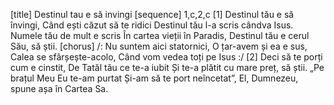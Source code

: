 [title] Destinul tau e să invingi
[sequence] 1,c,2,c
[1]
Destinul tău e să învingi,
Când ești căzut să te ridici
Destinul tău l-a scris cândva Isus.
Numele tău de mult e scris
În cartea vieții în Paradis,
Destinul tău e cerul Său, să știi.
[chorus]
/: Nu suntem aici statornici,
O țar-avem și ea e sus,
Calea se sfârșește-acolo,
Când vom vedea toți pe Isus :/
[2]
Deci să te porți cum e cinstit,
De Tatăl tău ce te-a iubit
Și te-a plătit cu mare preț, să știi.
„Pe brațul Meu Eu te-am purtat
Și-am să te port neîncetat”,
El, Dumnezeu, spune așa în Cartea Sa.

